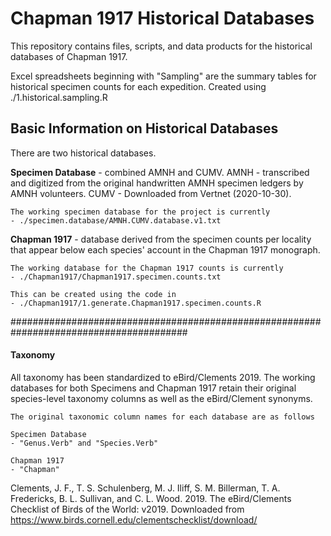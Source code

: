 # Chapman 1917 Historical Databases

This repository contains files, scripts, and data products for the historical databases of Chapman 1917.

Excel spreadsheets beginning with "Sampling" are the summary tables for historical specimen counts for each expedition. Created using ./1.historical.sampling.R



## Basic Information on Historical Databases

There are two historical databases.

**Specimen Database** - combined AMNH and CUMV. 
		AMNH - transcribed and digitized from the original handwritten AMNH specimen ledgers by AMNH volunteers. 
		CUMV - Downloaded from Vertnet (2020-10-30).

	The working specimen database for the project is currently 
	- ./specimen.database/AMNH.CUMV.database.v1.txt


**Chapman 1917** - database derived from the specimen counts per locality that appear below each species' account in the Chapman 1917 monograph.

	The working database for the Chapman 1917 counts is currently
	- ./Chapman1917/Chapman1917.specimen.counts.txt
	
	This can be created using the code in 
	- ./Chapman1917/1.generate.Chapman1917.specimen.counts.R
	


########################################################################################

#### Taxonomy
All taxonomy has been standardized to eBird/Clements 2019. The working databases for both Specimens and Chapman 1917 retain their original species-level taxonomy columns as well as the eBird/Clement synonyms. 

	The original taxonomic column names for each database are as follows

	Specimen Database
	- "Genus.Verb" and "Species.Verb"

	Chapman 1917
	- "Chapman"



Clements, J. F., T. S. Schulenberg, M. J. Iliff, S. M. Billerman, T. A. Fredericks, B. L. Sullivan, and C. L. Wood. 2019. The eBird/Clements Checklist of Birds of the World: v2019. Downloaded from https://www.birds.cornell.edu/clementschecklist/download/ 

	

 
 